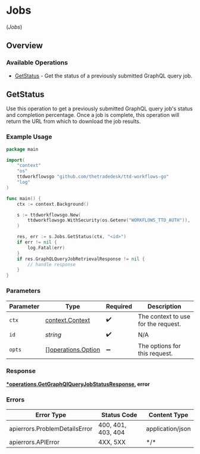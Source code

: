 # Jobs
(*Jobs*)

## Overview

### Available Operations

* [GetStatus](#getstatus) - Get the status of a previously submitted GraphQL query job.

## GetStatus

Use this operation to get a previously submitted GraphQL query job's status and completion percentage.
Once a job is complete, this operation will return the URL from which to download the job results.

### Example Usage

<!-- UsageSnippet language="go" operationID="getGraphQlQueryJobStatus" method="get" path="/graphqlqueryjob/{id}" -->
```go
package main

import(
	"context"
	"os"
	ttdworkflowsgo "github.com/thetradedesk/ttd-workflows-go"
	"log"
)

func main() {
    ctx := context.Background()

    s := ttdworkflowsgo.New(
        ttdworkflowsgo.WithSecurity(os.Getenv("WORKFLOWS_TTD_AUTH")),
    )

    res, err := s.Jobs.GetStatus(ctx, "<id>")
    if err != nil {
        log.Fatal(err)
    }
    if res.GraphQLQueryJobRetrievalResponse != nil {
        // handle response
    }
}
```

### Parameters

| Parameter                                                | Type                                                     | Required                                                 | Description                                              |
| -------------------------------------------------------- | -------------------------------------------------------- | -------------------------------------------------------- | -------------------------------------------------------- |
| `ctx`                                                    | [context.Context](https://pkg.go.dev/context#Context)    | :heavy_check_mark:                                       | The context to use for the request.                      |
| `id`                                                     | *string*                                                 | :heavy_check_mark:                                       | N/A                                                      |
| `opts`                                                   | [][operations.Option](../../models/operations/option.md) | :heavy_minus_sign:                                       | The options for this request.                            |

### Response

**[*operations.GetGraphQlQueryJobStatusResponse](../../models/operations/getgraphqlqueryjobstatusresponse.md), error**

### Errors

| Error Type                    | Status Code                   | Content Type                  |
| ----------------------------- | ----------------------------- | ----------------------------- |
| apierrors.ProblemDetailsError | 400, 401, 403, 404            | application/json              |
| apierrors.APIError            | 4XX, 5XX                      | \*/\*                         |